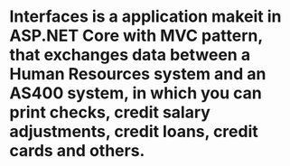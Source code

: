 # Interfaces is a application makeit in ASP.NET Core with MVC pattern, that exchanges data between a Human Resources system and an AS400 system, in which you can print checks, credit salary adjustments, credit loans, credit cards and others.
